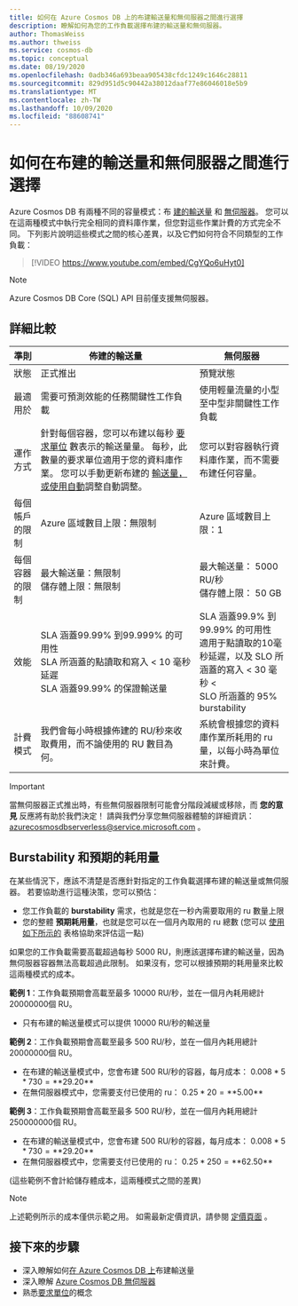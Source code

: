 ```yaml
---
title: 如何在 Azure Cosmos DB 上的布建輸送量和無伺服器之間進行選擇
description: 瞭解如何為您的工作負載選擇布建的輸送量和無伺服器。
author: ThomasWeiss
ms.author: thweiss
ms.service: cosmos-db
ms.topic: conceptual
ms.date: 08/19/2020
ms.openlocfilehash: 0adb346a693beaa905438cfdc1249c1646c28811
ms.sourcegitcommit: 829d951d5c90442a38012daaf77e86046018e5b9
ms.translationtype: MT
ms.contentlocale: zh-TW
ms.lasthandoff: 10/09/2020
ms.locfileid: "88608741"
---
```

# <a name="how-to-choose-between-provisioned-throughput-and-serverless"></a>如何在布建的輸送量和無伺服器之間進行選擇

Azure Cosmos DB 有兩種不同的容量模式：布 [建的輸送量](set-throughput.md) 和 [無伺服器](serverless.md)。 您可以在這兩種模式中執行完全相同的資料庫作業，但您對這些作業計費的方式完全不同。 下列影片說明這些模式之間的核心差異，以及它們如何符合不同類型的工作負載：

> [!VIDEO https://www.youtube.com/embed/CgYQo6uHyt0]

> [!NOTE]
> Azure Cosmos DB Core (SQL) API 目前僅支援無伺服器。

## <a name="detailed-comparison"></a>詳細比較

| 準則 | 佈建的輸送量 | 無伺服器 |
| --- | --- | --- |
| 狀態 | 正式推出 | 預覽狀態 |
| 最適用於 | 需要可預測效能的任務關鍵性工作負載 | 使用輕量流量的小型至中型非關鍵性工作負載 |
| 運作方式 | 針對每個容器，您可以布建以每秒 [要求單位](request-units.md) 數表示的輸送量量。 每秒，此數量的要求單位適用于您的資料庫作業。 您可以手動更新布建的 [輸送量，或使用自動](provision-throughput-autoscale.md)調整自動調整。 | 您可以對容器執行資料庫作業，而不需要布建任何容量。 |
| 每個帳戶的限制 | Azure 區域數目上限：無限制 | Azure 區域數目上限：1 |
| 每個容器的限制 | 最大輸送量：無限制<br>儲存體上限：無限制 | 最大輸送量： 5000 RU/秒<br>儲存體上限： 50 GB |
| 效能 | SLA 涵蓋99.99% 到99.999% 的可用性<br>SLA 所涵蓋的點讀取和寫入 < 10 毫秒延遲<br>SLA 涵蓋99.99% 的保證輸送量 | SLA 涵蓋99.9% 到99.99% 的可用性<br>適用于點讀取的10毫秒延遲，以及 SLO 所涵蓋的寫入 < 30 毫秒 <<br>SLO 所涵蓋的 95% burstability |
| 計費模式 | 我們會每小時根據佈建的 RU/秒來收取費用，而不論使用的 RU 數目為何。 | 系統會根據您的資料庫作業所耗用的 ru 量，以每小時為單位來計費。 |

> [!IMPORTANT]
> 當無伺服器正式推出時，有些無伺服器限制可能會分階段減緩或移除，而 **您的意見** 反應將有助於我們決定！ 請與我們分享您無伺服器體驗的詳細資訊： [azurecosmosdbserverless@service.microsoft.com](mailto:azurecosmosdbserverless@service.microsoft.com) 。

## <a name="burstability-and-expected-consumption"></a>Burstability 和預期的耗用量

在某些情況下，應該不清楚是否應針對指定的工作負載選擇布建的輸送量或無伺服器。 若要協助進行這種決策，您可以預估：

- 您工作負載的 **burstability** 需求，也就是您在一秒內需要取用的 ru 數量上限
- 您的整體 **預期耗用量**，也就是您可以在一個月內取用的 ru 總數 (您可以 [使用如下所示的](plan-manage-costs.md#estimating-serverless-costs) 表格協助來評估這一點) 

如果您的工作負載需要高載超過每秒 5000 RU，則應該選擇布建的輸送量，因為無伺服器容器無法高載超過此限制。 如果沒有，您可以根據預期的耗用量來比較這兩種模式的成本。

**範例 1**：工作負載預期會高載至最多 10000 RU/秒，並在一個月內耗用總計20000000個 RU。

- 只有布建的輸送量模式可以提供 10000 RU/秒的輸送量

**範例 2**：工作負載預期會高載至最多 500 RU/秒，並在一個月內耗用總計20000000個 RU。

- 在布建的輸送量模式中，您會布建 500 RU/秒的容器，每月成本： $0.008 * 5 * 730 = **$29.20**
- 在無伺服器模式中，您需要支付已使用的 ru： $0.25 * 20 = **$5.00**

**範例 3**：工作負載預期會高載至最多 500 RU/秒，並在一個月內耗用總計250000000個 RU。

- 在布建的輸送量模式中，您會布建 500 RU/秒的容器，每月成本： $0.008 * 5 * 730 = **$29.20**
- 在無伺服器模式中，您需要支付已使用的 ru： $0.25 * 250 = **$62.50**

 (這些範例不會計給儲存體成本，這兩種模式之間的差異) 

> [!NOTE]
> 上述範例所示的成本僅供示範之用。 如需最新定價資訊，請參閱 [定價頁面](https://azure.microsoft.com/pricing/details/cosmos-db/) 。

## <a name="next-steps"></a>接下來的步驟

- 深入瞭解如何[在 Azure Cosmos DB 上](set-throughput.md)布建輸送量
- 深入瞭解 [Azure Cosmos DB 無伺服器](serverless.md)
- 熟悉[要求單位](request-units.md)的概念
